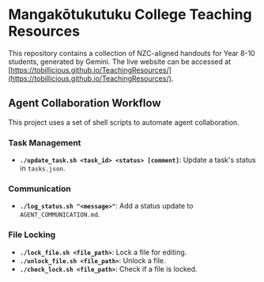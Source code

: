 # Mangakōtukutuku College Teaching Resources

This repository contains a collection of NZC-aligned handouts for Year 8-10 students, generated by Gemini. The live website can be accessed at [https://tobillicious.github.io/TeachingResources/](https://tobillicious.github.io/TeachingResources/).

## Agent Collaboration Workflow

This project uses a set of shell scripts to automate agent collaboration.

### Task Management

-   **`./update_task.sh <task_id> <status> [comment]`**: Update a task's status in `tasks.json`.

### Communication

-   **`./log_status.sh "<message>"`**: Add a status update to `AGENT_COMMUNICATION.md`.

### File Locking

-   **`./lock_file.sh <file_path>`**: Lock a file for editing.
-   **`./unlock_file.sh <file_path>`**: Unlock a file.
-   **`./check_lock.sh <file_path>`**: Check if a file is locked.
